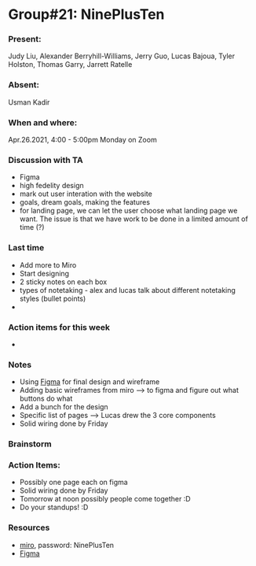 # Group#21: NinePlusTen

### Present: 
Judy Liu, Alexander Berryhill-Williams, Jerry Guo, Lucas Bajoua, Tyler Holston, Thomas Garry, Jarrett Ratelle

### Absent:
Usman Kadir

### When and where:
Apr.26.2021, 4:00 - 5:00pm Monday on Zoom

### Discussion with TA
- Figma
- high fedelity design
- mark out user interation with the website
- goals, dream goals, making the features
- for landing page, we can let the user choose what landing page we want. The issue is that we have work to be done in a limited amount of time (?)

### Last time
- Add more to Miro
- Start designing
- 2 sticky notes on each box 
- types of notetaking - alex and lucas talk about different notetaking styles (bullet points)
- 

### Action items for this week
- 

### Notes
- Using [Figma](https://www.figma.com/file/ozPYo9xDLUzF46TTTyFECs/NinePlusTen?node-id=0%3A1) for final design and wireframe
- Adding basic wireframes from miro --> to figma and figure out what buttons do what
- Add a bunch for the design
- Specific list of pages --> Lucas drew the 3 core components
- Solid wiring done by Friday

### Brainstorm


### Action Items:
- Possibly one page each on figma
- Solid wiring done by Friday
- Tomorrow at noon possibly people come together :D
- Do your standups! :D

### Resources
- [miro](https://miro.com/app/board/o9J_lJdxiAU=/), password: NinePlusTen
- [Figma](https://www.figma.com/file/ozPYo9xDLUzF46TTTyFECs/NinePlusTen?node-id=0%3A1)
